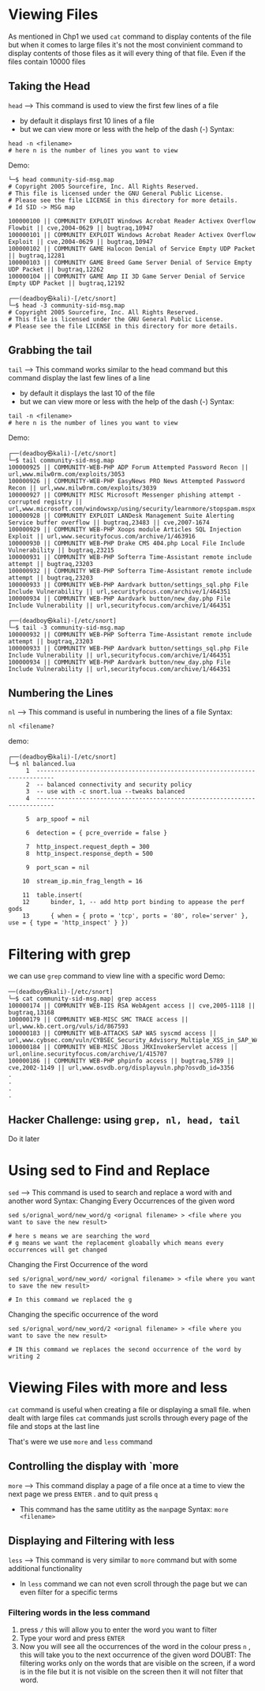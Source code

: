 # Viewing Files
As mentioned in Chp1 we used `cat` command to display contents of the file but when it comes to large files it's not the most convinient command to display contents of those files as it will every thing of that file.
Even if the files contain 10000 files

## Taking the Head
`head` --> This command is used to view the first few lines of a file
- by default it displays first 10 lines of a file 
- but we can view more or less with the help of the dash (-)
Syntax:
```
head -n <filename>
# here n is the number of lines you want to view
```
Demo:
```┌──(deadboy㉿kali)-[/etc/snort]
└─$ head community-sid-msg.map 
# Copyright 2005 Sourcefire, Inc. All Rights Reserved.
# This file is licensed under the GNU General Public License.
# Please see the file LICENSE in this directory for more details.
# Id SID -> MSG map

100000100 || COMMUNITY EXPLOIT Windows Acrobat Reader Activex Overflow Flowbit || cve,2004-0629 || bugtraq,10947
100000101 || COMMUNITY EXPLOIT Windows Acrobat Reader Activex Overflow Exploit || cve,2004-0629 || bugtraq,10947
100000102 || COMMUNITY GAME Halocon Denial of Service Empty UDP Packet || bugtraq,12281
100000103 || COMMUNITY GAME Breed Game Server Denial of Service Empty UDP Packet || bugtraq,12262
100000104 || COMMUNITY GAME Amp II 3D Game Server Denial of Service Empty UDP Packet || bugtraq,12192
                                                                                           
┌──(deadboy㉿kali)-[/etc/snort]
└─$ head -3 community-sid-msg.map 
# Copyright 2005 Sourcefire, Inc. All Rights Reserved.
# This file is licensed under the GNU General Public License.
# Please see the file LICENSE in this directory for more details.
```
## Grabbing the tail
`tail` --> This command works similar to the head command but this command display the last few lines of a line
- by default it displays the last 10 of the file
- but we can view more or less with the help of the dash (-)
Syntax:
```
tail -n <filename>
# here n is the number of lines you want to view
```
Demo:
```
┌──(deadboy㉿kali)-[/etc/snort]
└─$ tail community-sid-msg.map 
100000925 || COMMUNITY-WEB-PHP ADP Forum Attempted Password Recon || url,www.milw0rm.com/exploits/3053
100000926 || COMMUNITY-WEB-PHP EasyNews PRO News Attempted Password Recon || url,www.milw0rm.com/exploits/3039
100000927 || COMMUNITY MISC Microsoft Messenger phishing attempt - corrupted registry || url,www.microsoft.com/windowsxp/using/security/learnmore/stopspam.mspx
100000928 || COMMUNITY EXPLOIT LANDesk Management Suite Alerting Service buffer overflow || bugtraq,23483 || cve,2007-1674
100000929 || COMMUNITY WEB-PHP Xoops module Articles SQL Injection Exploit || url,www.securityfocus.com/archive/1/463916
100000930 || COMMUNITY WEB-PHP Drake CMS 404.php Local File Include Vulnerability || bugtraq,23215
100000931 || COMMUNITY WEB-PHP Softerra Time-Assistant remote include attempt || bugtraq,23203
100000932 || COMMUNITY WEB-PHP Softerra Time-Assistant remote include attempt || bugtraq,23203
100000933 || COMMUNITY WEB-PHP Aardvark button/settings_sql.php File Include Vulnerability || url,securityfocus.com/archive/1/464351
100000934 || COMMUNITY WEB-PHP Aardvark button/new_day.php File Include Vulnerability || url,securityfocus.com/archive/1/464351
                                                                                           
┌──(deadboy㉿kali)-[/etc/snort]
└─$ tail -3 community-sid-msg.map 
100000932 || COMMUNITY WEB-PHP Softerra Time-Assistant remote include attempt || bugtraq,23203
100000933 || COMMUNITY WEB-PHP Aardvark button/settings_sql.php File Include Vulnerability || url,securityfocus.com/archive/1/464351
100000934 || COMMUNITY WEB-PHP Aardvark button/new_day.php File Include Vulnerability || url,securityfocus.com/archive/1/464351

```
## Numbering the Lines
`nl` --> This command is useful in numbering the lines of a file
Syntax:
```
nl <filename?
```
demo:
```
┌──(deadboy㉿kali)-[/etc/snort]
└─$ nl balanced.lua        
     1  ---------------------------------------------------------------------------
     2  -- balanced connectivity and security policy
     3  -- use with -c snort.lua --tweaks balanced
     4  ---------------------------------------------------------------------------
       
     5  arp_spoof = nil
       
     6  detection = { pcre_override = false }
       
     7  http_inspect.request_depth = 300
     8  http_inspect.response_depth = 500
       
     9  port_scan = nil
       
    10  stream_ip.min_frag_length = 16
       
    11  table.insert(
    12      binder, 1, -- add http port binding to appease the perf gods
    13      { when = { proto = 'tcp', ports = '80', role='server' }, use = { type = 'http_inspect' } })
```

# Filtering with grep
we can use `grep` command to view line with a specific word
Demo:
```
──(deadboy㉿kali)-[/etc/snort]
└─$ cat community-sid-msg.map| grep access
100000174 || COMMUNITY WEB-IIS RSA WebAgent access || cve,2005-1118 || bugtraq,13168
100000179 || COMMUNITY WEB-MISC SMC TRACE access || url,www.kb.cert.org/vuls/id/867593
100000183 || COMMUNITY WEB-ATTACKS SAP WAS syscmd access || url,www.cybsec.com/vuln/CYBSEC_Security_Advisory_Multiple_XSS_in_SAP_WAS.pdf
100000184 || COMMUNITY WEB-MISC JBoss JMXInvokerServlet access || url,online.securityfocus.com/archive/1/415707
100000186 || COMMUNITY WEB-PHP phpinfo access || bugtraq,5789 || cve,2002-1149 || url,www.osvdb.org/displayvuln.php?osvdb_id=3356
.
.
.
.
```
## Hacker Challenge: using `grep, nl, head, tail`
Do it later


# Using sed to Find and Replace
`sed` --> This command is used to search and replace a word with and another word
Syntax:
Changing Every Occurrences of the given word
```
sed s/orignal_word/new_word/g <orignal filename> > <file where you want to save the new result>

# here s means we are searching the word
# g means we want the replacement gloabally which means every occurrences will get changed
```
Changing the First Occurrence of the word
```
sed s/orignal_word/new_word/ <orignal filename> > <file where you want to save the new result>

# In this command we replaced the g
```
Changing the specific occurrence of the word
```
sed s/orignal_word/new_word/2 <orignal filename> > <file where you want to save the new result>

# IN this command we replaces the second occurrence of the word by writing 2
```
# Viewing Files with more and less
`cat` command is useful when creating a file or displaying a small file. when dealt with large files `cat` commands just scrolls through every page of the file and stops at the last line

That's were we use `more` and `less` command
## Controlling the display with `more
`more` --> This command display a page of a file once at a time to view the next page we press `ENTER` . and to quit press `q`
- This command has the same utitlity as the `man`page
Syntax:
`more <filename>`

## Displaying and Filtering with less
`less` --> This command is very similar to `more` command but with some additional functionality
- In `less` command we can not even scroll through the page but we can even filter for a specific terms
### Filtering words in the less command
1. press `/` this will allow you to enter the word you want to filter
2. Type your word and press `ENTER`
3. Now you will see all the occurrences of the word in the colour press `n` , this will take you to the next occurrence of the given word
DOUBT: The filtering works only on the words that are visible on the screen, if a word is in the file but it is not visible on the screen then it will not filter that word.